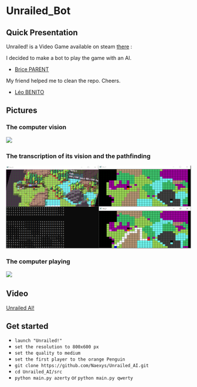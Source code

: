 # Unrailed_Bot
## Quick Presentation

Unrailed! is a Video Game available on steam [there](https://unrailed-game.com/) :

I decided to make a bot to play the game with an AI.

+ [Brice PARENT](https://github.com/Naexys)

My friend helped me to clean the repo. Cheers.

+ [Léo BENITO  ](https://github.com/TrAyZeN) 

## Pictures

### The computer vision
![](assets/demo.gif)

### The transcription of its vision and the pathfinding
![](assets/Dot.PNG)

### The computer playing
![](assets/play.gif)

## Video

[Unrailed AI!](https://youtu.be/Hu6cn4zaFlU)

## Get started

* `launch "Unrailed!"`
* `set the resolution to 800x600 px`
* `set the quality to medium`
* `set the first player to the orange Penguin`
* `git clone https://github.com/Naexys/Unrailed_AI.git`
* `cd Unrailed_AI/src`
* `python main.py azerty` or `python main.py qwerty`
